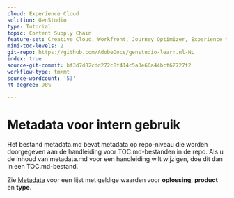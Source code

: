 ```yaml
---
cloud: Experience Cloud
solution: GenStudio
type: Tutorial
topic: Content Supply Chain
feature-set: Creative Cloud, Workfront, Journey Optimizer, Experience Manager, Experience Manager Sites, Experience Manager Assets, GenStudio
mini-toc-levels: 2
git-repo: https://github.com/AdobeDocs/genstudio-learn.nl-NL
index: true
source-git-commit: bf3d7d82cdd272c8f414c5a3e66a44bcf62727f2
workflow-type: tm+mt
source-wordcount: '53'
ht-degree: 98%

---
```



# Metadata voor intern gebruik

Het bestand metadata.md bevat metadata op repo-niveau die worden doorgegeven aan de handleiding voor TOC.md-bestanden in de repo. Als u de inhoud van metadata.md voor een handleiding wilt wijzigen, doe dit dan in een TOC.md-bestand.

Zie [Metadata](https://experienceleague.adobe.com/docs/authoring-guide-exl/using/editing/user-guide-setup/metadata.html?lang=nl) voor een lijst met geldige waarden voor **oplossing**, **product** en **type**.
